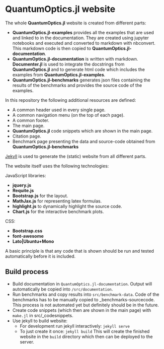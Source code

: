 # QuantumOptics.jl website

The whole **QuantumOptics.jl** website is created from different parts:
* **QuantumOptics.jl-examples** provides all the examples that are used and linked to in the documentation. They are created using jupyter notebooks and executed and converted to markdown with nbconvert. This markdown code is then copied to **QuantumOptics.jl-documentation**.
* **QuantumOptics.jl-documentation** is written with markdown. **Documenter.jl** is used to integrate the docstrings from **QuantumOptics.jl** and to generate html code which includes the examples from **QuantumOptics.jl-examples**.
* **QuantumOptics.jl-benchmarks** generates json files containing the results of the benchmarks and provides the source code of the examples.

In this repository the following additional resources are defined:
* A common header used in every single page.
* A common navigation menu (on the top of each page).
* A common footer.
* The main page.
* **QuantumOptics.jl** code snippets which are shown in the main page.
* Citation page.
* Benchmark page presenting the data and source-code obtained from **QuantumOptics.jl-benchmarks**

[Jekyll](https://jekyllrb.com) is used to generate the (static) website from all different parts.

The website itself uses the following technologies:

JavaScript libraries:
* **jquery.js**
* **Requite.js**
* **Bootstrap.js** for the layout.
* **MathJax.js** for representing latex formulas.
* **highlight.js** to dynamically highlight the source code.
* **Chart.js** for the interactive benchmark plots.

CSS:
* **Bootstrap.css**
* **font-awesome**
* **Lato|Ubuntu+Mono**


A basic principle is that any code that is shown should be run and tested automatically before it is included.


## Build process

* Build documentation in `QuantumOptics.jl-documentation`. Output will automatically be copied into `/src/documentation`.
* Run benchmarks and copy results into `src/benchmark-data`. Code of the benchmarks has to be manually copied to _benchmarks-sourcecode. This process is not automated yet but definitely should be in the future.
* Create code snippets (which then are shown in the main page) with `make.jl` in src/_codesnippets.
* Use jekyll to build website:
    * For development run jekyll interactively: `jekyll serve`
    * To just create it once: `jekyll build`
  This will create the finished website in the `build` directory which then can be deployed to the server.
